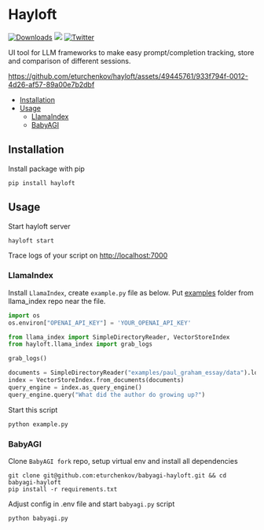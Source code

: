# Hayloft 

[![Downloads](https://static.pepy.tech/badge/hayloft/month)](https://pepy.tech/project/hayloft)
[![](https://dcbadge.vercel.app/api/server/EKewT5cYMy?compact=true&style=flat)](https://discord.gg/EKewT5cYMy)
[![Twitter](https://img.shields.io/twitter/url/https/twitter.com/eaturchenkov.svg?style=social&label=Follow%20%40eaturchenkov)](https://twitter.com/eaturchenkov)

UI tool for LLM frameworks to make easy prompt/completion tracking, store and comparison of different sessions.

https://github.com/eturchenkov/hayloft/assets/49445761/933f794f-0012-4d26-af57-89a00e7b2dbf

- [Installation](#installation)
- [Usage](#usage)
  - [LlamaIndex](#llamaindex)
  - [BabyAGI](#babyagi)

## Installation

Install package with pip
```
pip install hayloft
```

## Usage

Start hayloft server

```
hayloft start
```

Trace logs of your script on [http://localhost:7000](http://localhost:7000)

### LlamaIndex

Install `LlamaIndex`, create `example.py` file as below. Put [examples](https://github.com/jerryjliu/llama_index/tree/main/examples) folder from llama_index repo near the file.

```python
import os
os.environ["OPENAI_API_KEY"] = 'YOUR_OPENAI_API_KEY'

from llama_index import SimpleDirectoryReader, VectorStoreIndex 
from hayloft.llama_index import grab_logs

grab_logs()

documents = SimpleDirectoryReader("examples/paul_graham_essay/data").load_data()
index = VectorStoreIndex.from_documents(documents)
query_engine = index.as_query_engine()
query_engine.query("What did the author do growing up?")
```

Start this script

```
python example.py
```

### BabyAGI

Clone `BabyAGI fork` repo, setup virtual env and install all dependencies

```
git clone git@github.com:eturchenkov/babyagi-hayloft.git && cd babyagi-hayloft
pip install -r requirements.txt
```

Adjust config in .env file and start `babyagi.py` script

```
python babyagi.py
```
